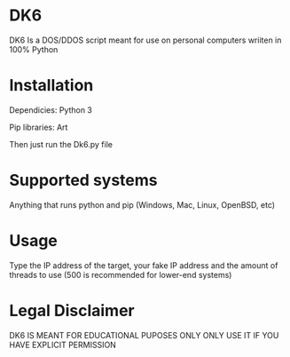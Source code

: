 # DK6

DK6 Is a DOS/DDOS script meant for use on personal computers wriiten in 100% Python

# Installation

Dependicies: Python 3

Pip libraries: Art

Then just run the Dk6.py file

# Supported systems

Anything that runs python and pip (Windows, Mac, Linux, OpenBSD, etc)

# Usage

Type the IP address of the target, your fake IP address and the amount of threads to use (500 is recommended for lower-end systems)

# Legal Disclaimer

DK6 IS MEANT FOR EDUCATIONAL PUPOSES ONLY ONLY USE IT IF YOU HAVE EXPLICIT PERMISSION
